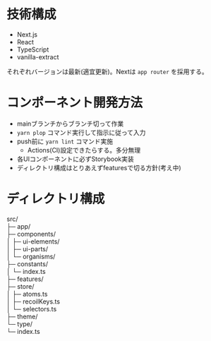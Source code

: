 # 技術構成
- Next.js
- React
- TypeScript
- vanilla-extract

それぞれバージョンは最新(適宜更新)。Nextは `app router` を採用する。

# コンポーネント開発方法
- mainブランチからブランチ切って作業
- `yarn plop` コマンド実行して指示に従って入力
- push前に `yarn lint` コマンド実施
  - Actions(CI)設定できたらする。多分無理
- 各UIコンポーネントに必ずStorybook実装
- ディレクトリ構成はとりあえずfeaturesで切る方針(考え中)

# ディレクトリ構成
src/  
├─ app/  
├─ components/  
│   ├─ ui-elements/  
│   ├─ ui-parts/  
│   └─ organisms/  
├─ constants/  
│   └─ index.ts  
├─ features/  
├─ store/  
│   ├─ atoms.ts  
│   ├─ recoilKeys.ts  
│   └─ selectors.ts  
├─ theme/  
└─ type/  
    └─ index.ts  
